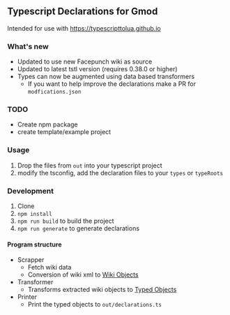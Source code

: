 ## Typescript Declarations for Gmod

Intended for use with https://typescripttolua.github.io

### What's new

- Updated to use new Facepunch wiki as source
- Updated to latest tstl version (requires 0.38.0 or higher)
- Types can now be augmented using data based transformers
    - If you want to help improve the declarations make a PR for `modfications.json` 

### TODO

- Create npm package
- create template/example project

### Usage

1. Drop the files from `out` into your typescript project
2. modify the tsconfig, add the declaration files to your `types` or `typeRoots`

### Development

1. Clone
2. `npm install`
3. `npm run build` to build the project
4. `npm run generate` to generate declarations

#### Program structure

- Scrapper
    - Fetch wiki data
    - Conversion of wiki xml to [Wiki Objects](./src/wiki_types.ts)
- Transformer
    - Transforms extracted wiki objects to [Typed Objects](./src/ts_types.ts)
- Printer
    - Print the typed objects to `out/declarations.ts`
